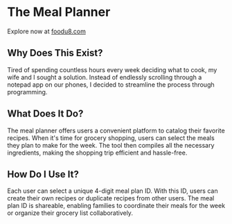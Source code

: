 
# The Meal Planner
Explore now at [foodu8.com](foodu8.com)

## Why Does This Exist?
Tired of spending countless hours every week deciding what to cook, my wife and I sought a solution. Instead of endlessly scrolling through a notepad app on our phones, I decided to streamline the process through programming.

## What Does It Do?
The meal planner offers users a convenient platform to catalog their favorite recipes. When it's time for grocery shopping, users can select the meals they plan to make for the week. The tool then compiles all the necessary ingredients, making the shopping trip efficient and hassle-free.

## How Do I Use It?
Each user can select a unique 4-digit meal plan ID. With this ID, users can create their own recipes or duplicate recipes from other users. The meal plan ID is shareable, enabling families to coordinate their meals for the week or organize their grocery list collaboratively.